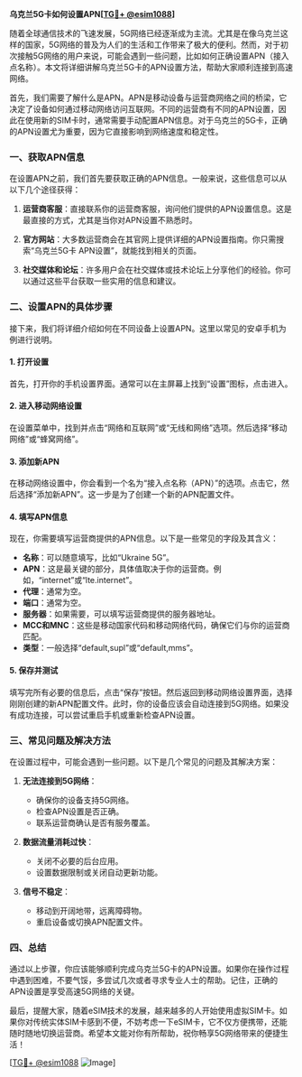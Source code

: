 **乌克兰5G卡如何设置APN[[TG💪+ @esim1088](https://t.me/s/esim1088)]**

随着全球通信技术的飞速发展，5G网络已经逐渐成为主流。尤其是在像乌克兰这样的国家，5G网络的普及为人们的生活和工作带来了极大的便利。然而，对于初次接触5G网络的用户来说，可能会遇到一些问题，比如如何正确设置APN（接入点名称）。本文将详细讲解乌克兰5G卡的APN设置方法，帮助大家顺利连接到高速网络。

首先，我们需要了解什么是APN。APN是移动设备与运营商网络之间的桥梁，它决定了设备如何通过移动网络访问互联网。不同的运营商有不同的APN设置，因此在使用新的SIM卡时，通常需要手动配置APN信息。对于乌克兰的5G卡，正确的APN设置尤为重要，因为它直接影响到网络速度和稳定性。

### 一、获取APN信息

在设置APN之前，我们首先要获取正确的APN信息。一般来说，这些信息可以从以下几个途径获得：

1. **运营商客服**：直接联系你的运营商客服，询问他们提供的APN设置信息。这是最直接的方式，尤其是当你对APN设置不熟悉时。
   
2. **官方网站**：大多数运营商会在其官网上提供详细的APN设置指南。你只需搜索“乌克兰5G卡 APN设置”，就能找到相关的页面。

3. **社交媒体和论坛**：许多用户会在社交媒体或技术论坛上分享他们的经验。你可以通过这些平台获取一些实用的信息和建议。

### 二、设置APN的具体步骤

接下来，我们将详细介绍如何在不同设备上设置APN。这里以常见的安卓手机为例进行说明。

#### 1. 打开设置

首先，打开你的手机设置界面。通常可以在主屏幕上找到“设置”图标，点击进入。

#### 2. 进入移动网络设置

在设置菜单中，找到并点击“网络和互联网”或“无线和网络”选项。然后选择“移动网络”或“蜂窝网络”。

#### 3. 添加新APN

在移动网络设置中，你会看到一个名为“接入点名称（APN）”的选项。点击它，然后选择“添加新APN”。这一步是为了创建一个新的APN配置文件。

#### 4. 填写APN信息

现在，你需要填写运营商提供的APN信息。以下是一些常见的字段及其含义：

- **名称**：可以随意填写，比如“Ukraine 5G”。
- **APN**：这是最关键的部分，具体值取决于你的运营商。例如，“internet”或“lte.internet”。
- **代理**：通常为空。
- **端口**：通常为空。
- **服务器**：如果需要，可以填写运营商提供的服务器地址。
- **MCC和MNC**：这些是移动国家代码和移动网络代码，确保它们与你的运营商匹配。
- **类型**：一般选择“default,supl”或“default,mms”。

#### 5. 保存并测试

填写完所有必要的信息后，点击“保存”按钮。然后返回到移动网络设置界面，选择刚刚创建的新APN配置文件。此时，你的设备应该会自动连接到5G网络。如果没有成功连接，可以尝试重启手机或重新检查APN设置。

### 三、常见问题及解决方法

在设置过程中，可能会遇到一些问题。以下是几个常见的问题及其解决方案：

1. **无法连接到5G网络**：
   - 确保你的设备支持5G网络。
   - 检查APN设置是否正确。
   - 联系运营商确认是否有服务覆盖。

2. **数据流量消耗过快**：
   - 关闭不必要的后台应用。
   - 设置数据限制或关闭自动更新功能。

3. **信号不稳定**：
   - 移动到开阔地带，远离障碍物。
   - 重启设备或切换APN配置文件。

### 四、总结

通过以上步骤，你应该能够顺利完成乌克兰5G卡的APN设置。如果你在操作过程中遇到困难，不要气馁，多尝试几次或者寻求专业人士的帮助。记住，正确的APN设置是享受高速5G网络的关键。

最后，提醒大家，随着eSIM技术的发展，越来越多的人开始使用虚拟SIM卡。如果你对传统实体SIM卡感到不便，不妨考虑一下eSIM卡，它不仅方便携带，还能随时随地切换运营商。希望本文能对你有所帮助，祝你畅享5G网络带来的便捷生活！

[[TG💪+ @esim1088](https://t.me/s/esim1088) ![Image](https://i.postimg.cc/4NQfJmqS/Snipaste-2025-05-13-00-14-12.png)]